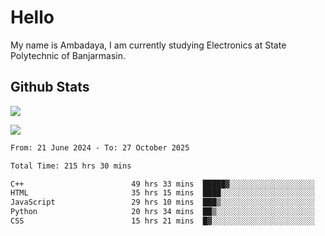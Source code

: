 # Hello

My name is Ambadaya, I am currently studying Electronics at State Polytechnic of Banjarmasin.

## Github Stats
![](https://komarev.com/ghpvc/?username=vorkey&color=41B883&style=for-the-badge)

![](https://readme-stat-vorkey.vercel.app/api/top-langs/?username=vorkey&theme=vue-dark&count_private=true&langs_count=6&size_weight=0.75&count_weight=0.25&layout=compact)

<!-- 
- 👯 I’m looking to collaborate on ... 
- 🤔 I’m looking for help with ...
- 💬 Ask me about ...
- 📫 How to reach me: ...
- 😄 Pronouns: ...
- ⚡ Fun fact: ... -->

<!--START_SECTION:waka-->

```txt
From: 21 June 2024 - To: 27 October 2025

Total Time: 215 hrs 30 mins

C++                        49 hrs 33 mins  █████▓░░░░░░░░░░░░░░░░░░░   22.73 %
HTML                       35 hrs 15 mins  ████░░░░░░░░░░░░░░░░░░░░░   16.17 %
JavaScript                 29 hrs 10 mins  ███▒░░░░░░░░░░░░░░░░░░░░░   13.37 %
Python                     20 hrs 34 mins  ██▒░░░░░░░░░░░░░░░░░░░░░░   09.43 %
CSS                        15 hrs 21 mins  █▓░░░░░░░░░░░░░░░░░░░░░░░   07.04 %
```

<!--END_SECTION:waka-->
